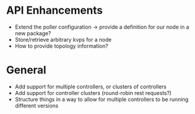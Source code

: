 # API Enhancements

* Extend the poller configuration -> provide a definition for our node in a new package?
* Store/retrieve arbitrary kvps for a node
* How to provide topology information?

# General

* Add support for multiple controllers, or clusters of controllers
* Add support for controller clusters (round-robin rest requests?)
* Structure things in a way to allow for multiple controllers to be running different versions
